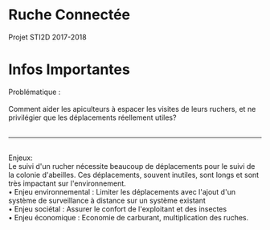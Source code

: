 # Ruche Connectée

Projet STI2D 2017-2018

# Infos Importantes

Problématique : </br>
</br>
Comment aider les apiculteurs à espacer les visites de leurs ruchers,  et ne privilégier que les déplacements réellement utiles?
</br>
</br>
<hr>
</br>
Enjeux: </br>
Le suivi d'un rucher nécessite beaucoup de déplacements pour le suivi de la colonie d'abeilles. Ces déplacements, souvent inutiles, sont longs et sont très impactant sur l'environnement.</br>
•	Enjeu environnemental : Limiter les déplacements avec l'ajout d'un système de surveillance à distance sur un système existant</br>
•	Enjeu sociétal : Assurer le confort de l'exploitant et des insectes</br>
•	Enjeu économique : Economie de carburant, multiplication des ruches.</br>

